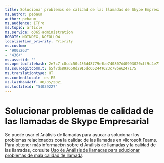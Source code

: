 ```yaml
---
title: Solucionar problemas de calidad de las llamadas de Skype Empresarial
ms.author: pebaum
author: pebaum
ms.audience: ITPro
ms.topic: article
ms.service: o365-administration
ROBOTS: NOINDEX, NOFOLLOW
localization_priority: Priority
ms.custom:
- "9002263"
- "4364"
ms.assetid: ''
ms.openlocfilehash: 2e7c7fc8cdc50c186d48779e9be740807d40993020cff9c4e7794ceaf1f81443
ms.sourcegitcommit: b5f7da89a650d2915dc652449623c78be6247175
ms.translationtype: HT
ms.contentlocale: es-ES
ms.lasthandoff: 08/05/2021
ms.locfileid: "54039227"
---
```

# <a name="troubleshoot-skype-for-business-call-quality"></a>Solucionar problemas de calidad de las llamadas de Skype Empresarial

Se puede usar el Análisis de llamadas para ayudar a solucionar los problemas relacionados con la calidad de las llamadas en Microsoft Teams. Para obtener más información sobre el Análisis de llamadas y la calidad de las llamadas, consulte [Uso de Análisis de llamadas para solucionar problemas de mala calidad de llamada](https://docs.microsoft.com/MicrosoftTeams/use-call-analytics-to-troubleshoot-poor-call-quality).

